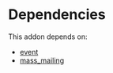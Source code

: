 # Dependencies

This addon depends on:

- [event](https://github.com/bringout/oca-ocb-core/tree/b8a76bf74d4ef2767aa510ddf3515d4c8c9b941d/odoo-bringout-oca-ocb-event)
- [mass_mailing](https://github.com/bringout/oca-ocb-mail/tree/ab2c4369b062be9addbecff7b1f2cac76da18371/odoo-bringout-oca-ocb-mass_mailing)

